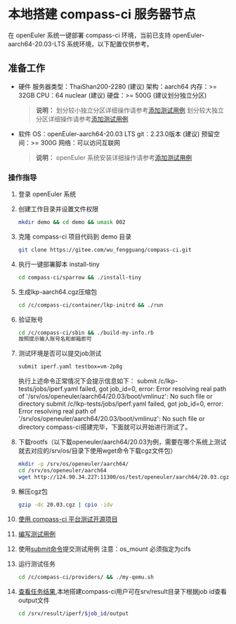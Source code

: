 # 本地搭建 compass-ci 服务器节点

在 openEuler 系统一键部署 compass-ci 环境，当前已支持 openEuler-aarch64-20.03-LTS 系统环境，以下配置仅供参考。

## 准备工作
- 硬件
        服务器类型：ThaiShan200-2280 (建议)
        架构：aarch64
        内存：>= 32GB
        CPU：64 nuclear (建议)
        硬盘：>= 500G (建议划分独立分区)

	>**说明：**
	>划分较小独立分区详细操作请参考[添加测试用例](https://gitee.com/wu_fengguang/compass-ci/blob/master/sparrow/1-storage/small)
	>划分较大独立分区详细操作请参考[添加测试用例](https://gitee.com/wu_fengguang/compass-ci/blob/master/sparrow/1-storage/large)

- 软件
        OS：openEuler-aarch64-20.03 LTS
        git：2.23.0版本 (建议)
        预留空间：>= 300G
        网络：可以访问互联网

	>**说明：**
	>openEuler 系统安装详细操作请参考[添加测试用例](https://openeuler.org/zh/docs/20.03_LTS/docs/Installation/%E5%AE%89%E8%A3%85%E5%87%86%E5%A4%87.html)

### 操作指导
1. 登录 openEuler 系统

2. 创建工作目录并设置文件权限
	```bash
	mkdir demo && cd demo && umask 002
	```
3. 克隆 compass-ci 项目代码到 demo 目录
	```bash
 	git clone https://gitee.com/wu_fengguang/compass-ci.git
	```
4. 执行一键部署脚本 install-tiny
	```bash
	cd compass-ci/sparrow && ./install-tiny
	```
5. 生成lkp-aarch64.cgz压缩包
	```bash
	cd /c/compass-ci/container/lkp-initrd && ./run
	```
6. 验证账号
	```bash
	cd /c/compass-ci/sbin && ./build-my-info.rb
	按照提示输入账号名和邮箱即可

7. 测试环境是否可以提交job测试
	```bash
	submit iperf.yaml testbox=vm-2p8g
	```

   执行上述命令正常情况下会提示信息如下：
   submit /c/lkp-tests/jobs/iperf.yaml failed, got job_id=0, error: Error resolving real path of '/srv/os/openeuler/aarch64/20.03/boot/vmlinuz': No such file or directory
   submit /c/lkp-tests/jobs/iperf.yaml failed, got job_id=0, error: Error resolving real path of '/srv/os/openeuler/aarch64/20.03/boot/vmlinuz': No such file or directory
   compass-ci搭建完毕，下面就可以开始进行测试了。

8. 下载rootfs（以下载openeuler/aarch64/20.03为例，需要在哪个系统上测试就去对应的/srv/os/目录下使用wget命令下载cgz文件包）
	```bash
	mkdir -p /srv/os/openeuler/aarch64/
	cd /srv/os/openeuler/aarch64
	wget http://124.90.34.227:11300/os/test/openeuler/aarch64/20.03.cgz
	```

9. 解压cgz包
	```bash
	gzip -dc 20.03.cgz | cpio -idv
	```

10. [使用 compass-ci 平台测试开源项目](https://gitee.com/wu_fengguang/compass-ci/blob/master/doc/manual/test-oss-project.zh.md)

11. [编写测试用例](https://gitee.com/wu_fengguang/lkp-tests/blob/master/doc/add-testcase.md)

12. 使用[submit命令](https://gitee.com/wu_fengguang/compass-ci/blob/master/doc/manual/submit-job.zh.md)提交测试用例
   注意：os_mount 必须指定为cifs

13. 运行测试任务
	```bash
	cd /c/compass-ci/providers/ && ./my-qemu.sh
	```

14. [查看任务结果](https://gitee.com/wu_fengguang/compass-ci/blob/master/doc/manual/browse-results.zh.md),本地搭建compass-ci用户可在srv/result目录下根据job id查看output文件
	```bash
	cd /srv/result/iperf/$job_id/output
	```
